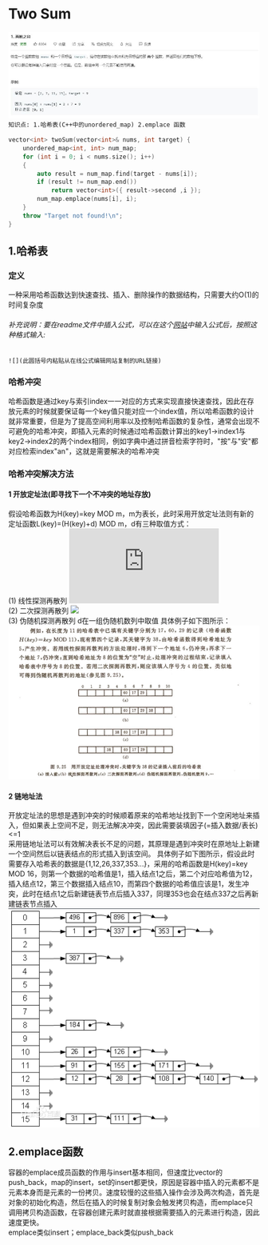 # Two Sum
![](https://github.com/DominoWantToStudy/Leetcode-Note/blob/master/Note%20File/Image%20file/1.%20%E4%B8%A4%E6%95%B0%E4%B9%8B%E5%92%8C.JPG)
`知识点: 1.哈希表(C++中的unordered_map) 2.emplace 函数`

```cpp
vector<int> twoSum(vector<int>& nums, int target) {
    unordered_map<int, int> num_map;
    for (int i = 0; i < nums.size(); i++)
    {
        auto result = num_map.find(target - nums[i]);
        if (result != num_map.end())
            return vector<int>({ result->second ,i });
        num_map.emplace(nums[i], i);
    }
    throw "Target not found!\n";
}
```
## 1.哈希表
### 定义
一种采用哈希函数达到快速查找、插入、删除操作的数据结构，只需要大约O(1)的时间复杂度
###### 补充说明：要在readme文件中插入公式，可以在这个[网站](https://www.codecogs.com/latex/eqneditor.php"在线LaTeX公式编辑器")中输入公式后，按照这种格式输入:  
`![](此圆括号内粘贴从在线公式编辑网站复制的URL链接)`
### 哈希冲突
哈希函数是通过key与索引index一一对应的方式来实现直接快速查找，因此在存放元素的时候就要保证每一个key值只能对应一个index值，所以哈希函数的设计就非常重要，但是为了提高空间利用率以及控制哈希函数的复杂性，通常会出现不可避免的哈希冲突，即插入元素的时候通过哈希函数计算出的key1->index1与key2->index2的两个index相同，例如字典中通过拼音检索字符时，"按"与"安"都对应检索index"an"，这就是需要解决的哈希冲突
### 哈希冲突解决方法
#### 1 开放定址法(即寻找下一个不冲突的地址存放)
假设哈希函数为H(key)=key MOD m，m为表长，此时采用开放定址法则有新的定址函数L(key)=(H(key)+d) MOD m，d有三种取值方式：  
(1) 线性探测再散列 ![](https://latex.codecogs.com/gif.latex?d=c(constant))  
(2) 二次探测再散列 ![](https://latex.codecogs.com/gif.latex?d=1^{2},-1^{2},2^{2},2^{-2}...)  
(3) 伪随机探测再散列 d在一组伪随机数列中取值
具体例子如下图所示：
![](https://github.com/DominoWantToStudy/Leetcode-Note/blob/master/Note%20File/Image%20file/%E5%BC%80%E6%94%BE%E5%AE%9A%E5%9D%80%E6%B3%95.png)
#### 2 链地址法
开放定址法的思想是遇到冲突的时候顺着原来的哈希地址找到下一个空闲地址来插入，但如果表上空间不足，则无法解决冲突，因此需要装填因子(=插入数据/表长)<=1  
采用链地址法可以有效解决表长不足的问题，其原理是遇到冲突时在原地址上新建一个空间然后以链表结点的形式插入到该空间。
具体例子如下图所示，假设此时需要存入哈希表的数据是{1,12,26,337,353...}，采用的哈希函数是H(key)=key MOD 16，则第一个数据的哈希值是1，插入结点1之后，第二个对应哈希值为12，插入结点12，第三个数据插入结点10，而第四个数据的哈希值应该是1，发生冲突，此时在结点1之后新建链表节点后插入337，同理353也会在结点337之后再新建链表节点插入
![](https://github.com/DominoWantToStudy/Leetcode-Note/blob/master/Note%20File/Image%20file/%E9%93%BE%E5%9C%B0%E5%9D%80%E6%B3%95.png)

## 2.emplace函数
容器的emplace成员函数的作用与insert基本相同，但速度比vector的push_back，map的insert，set的insert都更快，原因是容器中插入的元素都不是元素本身而是元素的一份拷贝。速度较慢的这些插入操作会涉及两次构造，首先是对象的初始化构造，然后在插入的时候复制对象会触发拷贝构造，而emplace只调用拷贝构造函数，在容器创建元素时就直接根据需要插入的元素进行构造，因此速度更快。  
emplace类似insert；emplace_back类似push_back
